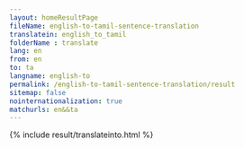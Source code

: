 ```yaml
---
layout: homeResultPage
fileName: english-to-tamil-sentence-translation
translatein: english_to_tamil
folderName : translate
lang: en
from: en
to: ta
langname: english-to
permalink: /english-to-tamil-sentence-translation/result
sitemap: false
nointernationalization: true
matchurls: en&&ta
---
```

{% include result/translateinto.html %}

<script src="/js/result/translation.js" data-foldername="{{page.folderName}}" data-lang="{{page.lang}}"></script>
